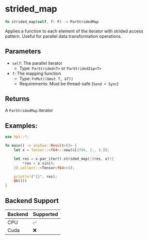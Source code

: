 # strided_map
```rust
fn strided_map(self, f: F) -> ParStridedMap
```

Applies a function to each element of the iterator with strided access pattern. Useful for parallel data transformation operations.

## Parameters

- `self`: The parallel iterator
  - Type: `ParStrided<T>` or `ParStridedZip<T>`
- `f`: The mapping function
  - Type: `FnMut((&mut T, &T))`
  - Requirements: Must be thread-safe (`Send + Sync`)

## Returns

A `ParStridedMap` iterator

## Examples:
```rust
use hpt::*;

fn main() -> anyhow::Result<()> {
    let x = Tensor::<f64>::new(&[1f64, 2., 3.]);

    let res = x.par_iter().strided_map(|(res, x)|{
        *res = x.sin();
    }).collect::<Tensor<f64>>();

    println!("{}", res);
    Ok(())
}
```
## Backend Support
| Backend | Supported |
|---------|-----------|
| CPU     | ✅         |
| Cuda    | ❌        |